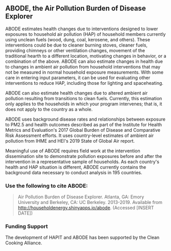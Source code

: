## ABODE, the Air Pollution Burden of Disease Explorer 
ABODE estimates health changes due to interventions designed to lower exposures to household air pollution (HAP) of household members currently using unclean fuels (wood, dung, coal, kerosene, and others). These interventions could be due to cleaner burning stoves, cleaner fuels, providing chimneys or other ventilation changes, movement of the traditional hearth to a different location, motivating changes in behavior, or a combination of the above. ABODE can also estimate changes in health due to changes in ambient air pollution from household interventions that may not be measured in normal household exposure measurements. With some care in entering input parameters, it can be used for evaluating other interventions to reduce HAP, including those for lighting and spaceheating.

ABODE can also estimate health changes due to altered ambient air pollution resulting from transitions to clean fuels. Currently, this estimation only applies to the households in which your program intervenes; that is, it does not apply to the country as a whole.

ABODE uses background disease rates and relationships between exposure to PM2.5 and health outcomes described as part of the Institute for Health Metrics and Evaluation's 2017 Global Burden of Disease and Comparative Risk Assessment efforts. It uses country-level estimates of ambient air pollution from IHME and HEI's 2019 State of Global Air report.

Meaningful use of ABODE requires field work at the intervention dissemination site to demonstrate pollution exposures before and after the intervention in a representative sample of households. As each country's health and HAP situation is different, ABODE currently contains the background data necessary to conduct analysis in 195 countries.

### Use the following to cite ABODE:
> Air Pollution Burden of Disease Explorer. Atlanta, GA: Emory University and Berkeley, CA: UC Berkeley. 2013-2019. Available from http://householdenergy.shinyapps.io/abode. (Accessed [INSERT DATE])

### Funding Support
The development of HAPIT and ABODE has been supported by the Clean Cooking Alliance. 
